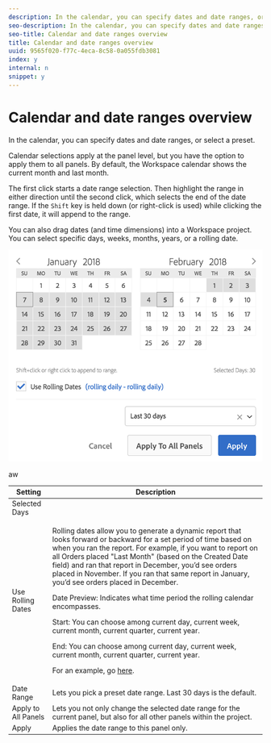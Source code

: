 ```yaml
---
description: In the calendar, you can specify dates and date ranges, or select a preset.
seo-description: In the calendar, you can specify dates and date ranges, or select a preset.
seo-title: Calendar and date ranges overview
title: Calendar and date ranges overview
uuid: 9565f020-f77c-4eca-8c58-0a055fdb3081
index: y
internal: n
snippet: y
---
```


# Calendar and date ranges overview

In the calendar, you can specify dates and date ranges, or select a preset.

Calendar selections apply at the panel level, but you have the option to apply them to all panels. By default, the Workspace calendar shows the current month and last month.

The first click starts a date range selection. Then highlight the range in either direction until the second click, which selects the end of the date range. If the `Shift` key is held down (or right-click is used) while clicking the first date, it will append to the range.

You can also drag dates (and time dimensions) into a Workspace project. You can select specific days, weeks, months, years, or a rolling date.

![](assets/aw_calendar.png)

aw 

<table id="table_714893B1A6094202ADC2FF596530E73D"> 
 <thead> 
  <tr> 
   <th colname="col1" class="entry"> Setting </th> 
   <th colname="col2" class="entry"> Description </th> 
  </tr>
 </thead>
 <tbody> 
  <tr> 
   <td colname="col1"> Selected Days </td> 
   <td colname="col2"> </td> 
  </tr> 
  <tr> 
   <td colname="col1"> Use Rolling Dates </td> 
   <td colname="col2"> <p>Rolling dates allow you to generate a dynamic report that looks forward or backward for a set period of time based on when you ran the report. For example, if you want to report on all Orders placed "Last Month" (based on the Created Date field) and ran that report in December, you’d see orders placed in November. If you ran that same report in January, you’d see orders placed in December. </p> <p>Date Preview: Indicates what time period the rolling calendar encompasses. </p> <p>Start: You can choose among current day, current week, current month, current quarter, current year. </p> <p>End: You can choose among current day, current week, current month, current quarter, current year. </p> <p>For an example, go <a href="../../../../analyze/analysis-workspace/components/calendar-date-ranges/custom-date-ranges.md#concept_2FE8C98A6CF649FEAA8B3C7C059CC174" format="dita" scope="local"> here</a>. </p> </td> 
  </tr> 
  <tr> 
   <td colname="col1"> Date Range </td> 
   <td colname="col2"> Lets you pick a preset date range. Last 30 days is the default. </td> 
  </tr> 
  <tr> 
   <td colname="col1"> Apply to All Panels </td> 
   <td colname="col2"> Lets you not only change the selected date range for the current panel, but also for all other panels within the project. </td> 
  </tr> 
  <tr> 
   <td colname="col1"> Apply </td> 
   <td colname="col2"> Applies the date range to this panel only. </td> 
  </tr> 
 </tbody> 
</table>

